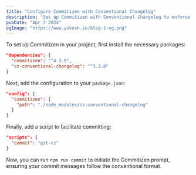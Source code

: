 ```yaml
---
title: "Configure Commitizen with Conventional Changelog"
description: "Set up Commitizen with Conventional Changelog to enforce standardized commit messages and automate changelog generation in your projects."
pubDate: "Apr 7 2024"
ogImage: "https://www.yokesh.in/blog-1-og.png"
---
```


To set up Commitizen in your project, first install the necessary packages:

```json
"dependencies": {
  "commitizen": "^4.3.0",
  "cz-conventional-changelog": "^3.3.0"
}
```

Next, add the configuration to your `package.json`:

```json
"config": {
  "commitizen": {
    "path": "./node_modules/cz-conventional-changelog"
  }
}
```

Finally, add a script to facilitate committing:

```json
"scripts": {
  "commit": "git-cz"
}
```

Now, you can run `npm run commit` to initiate the Commitizen prompt, ensuring your commit messages follow the conventional format.